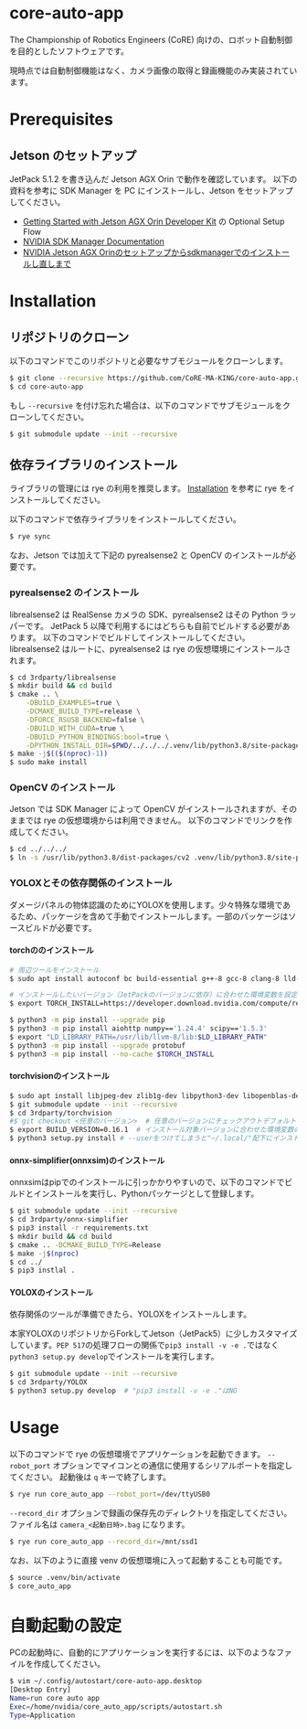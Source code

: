 # core-auto-app

The Championship of Robotics Engineers (CoRE) 向けの、ロボット自動制御を目的としたソフトウェアです。

現時点では自動制御機能はなく、カメラ画像の取得と録画機能のみ実装されています。

# Prerequisites

## Jetson のセットアップ

JetPack 5.1.2 を書き込んだ Jetson AGX Orin で動作を確認しています。
以下の資料を参考に SDK Manager を PC にインストールし、Jetson をセットアップしてください。

- [Getting Started with Jetson AGX Orin Developer Kit](https://developer.nvidia.com/embedded/learn/get-started-jetson-agx-orin-devkit) の Optional Setup Flow
- [NVIDIA SDK Manager Documentation](https://docs.nvidia.com/sdk-manager/)
- [NVIDIA Jetson AGX Orinのセットアップからsdkmanagerでのインストールし直しまで](https://www.souichi.club/deep-learning/jetson-agx-orin/)

# Installation

## リポジトリのクローン

以下のコマンドでこのリポジトリと必要なサブモジュールをクローンします。

```sh
$ git clone --recursive https://github.com/CoRE-MA-KING/core-auto-app.git
$ cd core-auto-app
```

もし `--recursive` を付け忘れた場合は、以下のコマンドでサブモジュールをクローンしてください。

```sh
$ git submodule update --init --recursive
```

## 依存ライブラリのインストール

ライブラリの管理には rye の利用を推奨します。
[Installation](https://rye-up.com/guide/installation/) を参考に rye をインストールしてください。

以下のコマンドで依存ライブラリをインストールしてください。

```sh
$ rye sync
```

なお、Jetson では加えて下記の pyrealsense2 と OpenCV のインストールが必要です。

### pyrealsense2 のインストール

librealsense2 は RealSense カメラの SDK、pyrealsense2 はその Python ラッパーです。
JetPack 5 以降で利用するにはどちらも自前でビルドする必要があります。
以下のコマンドでビルドしてインストールしてください。
librealsense2 はルートに、pyrealsense2 は rye の仮想環境にインストールされます。

```sh
$ cd 3rdparty/librealsense
$ mkdir build && cd build
$ cmake .. \
    -DBUILD_EXAMPLES=true \
    -DCMAKE_BUILD_TYPE=release \
    -DFORCE_RSUSB_BACKEND=false \
    -DBUILD_WITH_CUDA=true \
    -DBUILD_PYTHON_BINDINGS:bool=true \
    -DPYTHON_INSTALL_DIR=$PWD/../../../.venv/lib/python3.8/site-packages
$ make -j$(($(nproc)-1))
$ sudo make install
```

### OpenCV のインストール

Jetson では SDK Manager によって OpenCV がインストールされますが、そのままでは rye の仮想環境からは利用できません。
以下のコマンドでリンクを作成してください。

```sh
$ cd ../../../
$ ln -s /usr/lib/python3.8/dist-packages/cv2 .venv/lib/python3.8/site-packages/cv2
```

### YOLOXとその依存関係のインストール

ダメージパネルの物体認識のためにYOLOXを使用します。少々特殊な環境であるため、パッケージを含めて手動でインストールします。一部のパッケージはソースビルドが必要です。

#### torchののインストール

```sh
# 周辺ツールをインストール
$ sudo apt install autoconf bc build-essential g++-8 gcc-8 clang-8 lld-8 gettext-base gfortran-8 iputils-ping libbz2-dev libc++-dev libcgal-dev libffi-dev libfreetype6-dev libhdf5-dev libjpeg-dev liblzma-dev libncurses5-dev libncursesw5-dev libpng-dev libreadline-dev libssl-dev libsqlite3-dev libxml2-dev libxslt-dev locales moreutils openssl python-openssl rsync scons python3-pip libopenblas-dev

# インストールしたいバージョン（JetPackのバージョンに依存）に合わせた環境変数を設定（今回はJetPack5）
$ export TORCH_INSTALL=https://developer.download.nvidia.com/compute/redist/jp/v512/pytorch/torch-2.1.0a0+41361538.nv23.06-cp38-cp38-linux_aarch64.whl

$ python3 -m pip install --upgrade pip
$ python3 -m pip install aiohttp numpy=='1.24.4' scipy=='1.5.3'
$ export "LD_LIBRARY_PATH=/usr/lib/llvm-8/lib:$LD_LIBRARY_PATH"
$ python3 -m pip install --upgrade protobuf
$ python3 -m pip install --no-cache $TORCH_INSTALL
```

#### torchvisionのインストール

```sh
$ sudo apt install libjpeg-dev zlib1g-dev libpython3-dev libopenblas-dev libavcodec-dev libavformat-dev libswscale-dev
$ git submodule update --init --recursive
$ cd 3rdparty/torchvision
#$ git checkout <任意のバージョン>  # 任意のバージョンにチェックアウトデフォルトではJetPack5に対応した0.16でサブモジュール登録済み
$ export BUILD_VERSION=0.16.1  # インストール対象バージョンに合わせた環境変数の指定
$ python3 setup.py install # --userをつけてしまうと"~/.local/"配下にインストールされるので注意
```

#### onnx-simplifier(onnxsim)のインストール

onnxsimはpipでのインストールに引っかかりやすいので、以下のコマンドでビルドとインストールを実行し、Pythonパッケージとして登録します。

```sh
$ git submodule update --init --recursive
$ cd 3rdparty/onnx-simplifier
$ pip3 install -r requirements.txt
$ mkdir build && cd build
$ cmake .. -DCMAKE_BUILD_TYPE=Release
$ make -j$(nproc)
$ cd ../
$ pip3 instlal .
```

#### YOLOXのインストール

依存関係のツールが準備できたら、YOLOXをインストールします。

本家YOLOXのリポジトリからForkしてJetson（JetPack5）に少しカスタマイズしています。`PEP 517`の処理フローの関係で`pip3 install -v -e .`ではなく`python3 setup.py develop`でインストールを実行します。

```sh
$ git submodule update --init --recursive
$ cd 3rdparty/YOLOX
$ python3 setup.py develop  # "pip3 install -v -e ."はNG
```

# Usage

以下のコマンドで rye の仮想環境でアプリケーションを起動できます。
`--robot_port` オプションでマイコンとの通信に使用するシリアルポートを指定してください。
起動後は `q` キーで終了します。

```sh
$ rye run core_auto_app --robot_port=/dev/ttyUSB0
```

`--record_dir` オプションで録画の保存先のディレクトリを指定してください。ファイル名は `camera_<起動日時>.bag` になります。

```sh
$ rye run core_auto_app --record_dir=/mnt/ssd1
```

なお、以下のように直接 venv の仮想環境に入って起動することも可能です。

```sh
$ source .venv/bin/activate
$ core_auto_app
```

# 自動起動の設定

PCの起動時に、自動的にアプリケーションを実行するには、以下のようなファイルを作成してください。

```sh
$ vim ~/.config/autostart/core-auto-app.desktop
[Desktop Entry]
Name=run core auto app
Exec=/home/nvidia/core_auto_app/scripts/autostart.sh
Type=Application
```

